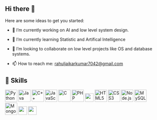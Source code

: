 ## Hi there 👋


Here are some ideas to get you started:

- 🔭 I’m currently working on AI and low level system design.
- 🌱 I’m currently learning Statistic and Artifical Intelligence
- 👯 I’m looking to collaborate on low level projects like OS and database systems.

- 📫 How to reach me: rahuljaikarkumar7042@gmail.com

## 🧠 Skills

<p align="left">
  <!-- Programming Languages -->
  <img src="https://cdn.jsdelivr.net/gh/devicons/devicon/icons/python/python-original.svg" alt="Python" width="40" height="40"/>
  <img src="https://cdn.jsdelivr.net/gh/devicons/devicon/icons/java/java-original.svg" alt="Java" width="40" height="40"/>
  <img src="https://cdn.jsdelivr.net/gh/devicons/devicon/icons/cplusplus/cplusplus-original.svg" alt="C++" width="40" height="40"/>
  <img src="https://cdn.jsdelivr.net/gh/devicons/devicon/icons/javascript/javascript-original.svg" alt="JavaScript" width="40" height="40"/>
  <img src="https://cdn.jsdelivr.net/gh/devicons/devicon/icons/c/c-original.svg" alt="C" width="40" height="40"/>
  <img src="https://cdn.jsdelivr.net/gh/devicons/devicon/icons/php/php-original.svg" alt="PHP" width="40" height="40"/>

  <!-- Java Swing (represented as badge) -->
  <img src="https://img.shields.io/badge/Java_Swing-ED8B00?style=for-the-badge&logo=java&logoColor=white" height="28"/>

  <!-- Web Technologies -->
  <img src="https://cdn.jsdelivr.net/gh/devicons/devicon/icons/html5/html5-original.svg" alt="HTML5" width="40" height="40"/>
  <img src="https://cdn.jsdelivr.net/gh/devicons/devicon/icons/css3/css3-original.svg" alt="CSS3" width="40" height="40"/>
  <img src="https://cdn.jsdelivr.net/gh/devicons/devicon/icons/nodejs/nodejs-original.svg" alt="Node.js" width="40" height="40"/>

  <!-- Databases -->
  <img src="https://cdn.jsdelivr.net/gh/devicons/devicon/icons/mysql/mysql-original.svg" alt="MySQL" width="40" height="40"/>
  <img src="https://cdn.jsdelivr.net/gh/devicons/devicon/icons/mongodb/mongodb-original.svg" alt="MongoDB" width="40" height="40"/>

  <!-- CS Concepts -->
  <img src="https://img.shields.io/badge/Data%20Structures%20%26%20Algorithms-303030?style=for-the-badge&logo=leetcode&logoColor=yellow" height="28"/>
  <img src="https://img.shields.io/badge/Machine%20Learning-075E54?style=for-the-badge&logo=python&logoColor=white" height="28"/>
</p>





